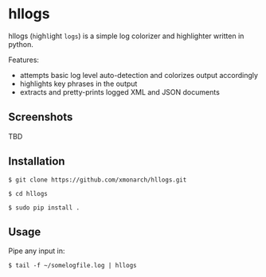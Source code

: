 # hllogs

hllogs (`h`igh`l`ight `logs`) is a simple log colorizer and highlighter written in python.

Features:
- attempts basic log level auto-detection and colorizes output accordingly
- highlights key phrases in the output
- extracts and pretty-prints logged XML and JSON documents

## Screenshots

TBD

## Installation

`$ git clone https://github.com/xmonarch/hllogs.git`

`$ cd hllogs`

`$ sudo pip install .`

## Usage

Pipe any input in:

`$ tail -f ~/somelogfile.log | hllogs`
